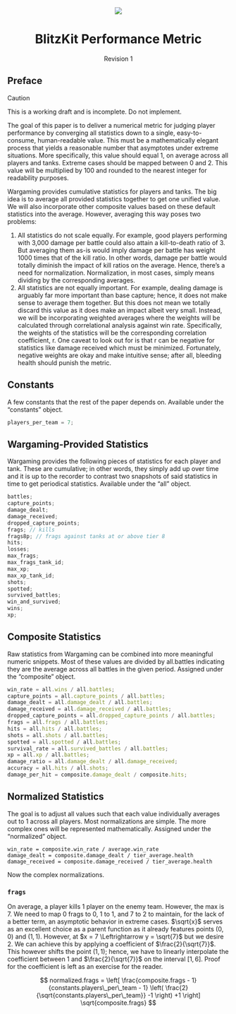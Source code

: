 <div style="display: flex; flex-direction: column; align-items: center">
  <img src="https://i.imgur.com/ytgXskL.png">
  <h1>BlitzKit Performance Metric</h1>
  <span>Revision 1</span>
</div>

## Preface

> [!CAUTION]
> This is a working draft and is incomplete. Do not implement.

The goal of this paper is to deliver a numerical metric for judging player performance by converging all statistics down to a single, easy-to-consume, human-readable value. This must be a mathematically elegant process that yields a reasonable number that asymptotes under extreme situations. More specifically, this value should equal 1, on average across all players and tanks. Extreme cases should be mapped between 0 and 2. This value will be multiplied by 100 and rounded to the nearest integer for readability purposes.

Wargaming provides cumulative statistics for players and tanks. The big idea is to average all provided statistics together to get one unified value. We will also incorporate other composite values based on these default statistics into the average. However, averaging this way poses two problems:

1. All statistics do not scale equally. For example, good players performing with 3,000 damage per battle could also attain a kill-to-death ratio of 3. But averaging them as-is would imply damage per battle has weight 1000 times that of the kill ratio. In other words, damage per battle would totally diminish the impact of kill ratios on the average. Hence, there’s a need for normalization. Normalization, in most cases, simply means dividing by the corresponding averages.
2. All statistics are not equally important. For example, dealing damage is arguably far more important than base capture; hence, it does not make sense to average them together. But this does not mean we totally discard this value as it does make an impact albeit very small. Instead, we will be incorporating weighted averages where the weights will be calculated through correlational analysis against win rate. Specifically, the weights of the statistics will be the corresponding correlation coefficient, r. One caveat to look out for is that r can be negative for statistics like damage received which must be minimized. Fortunately, negative weights are okay and make intuitive sense; after all, bleeding health should punish the metric.

## Constants

A few constants that the rest of the paper depends on. Available under the “constants” object.

```ts
players_per_team = 7;
```

## Wargaming-Provided Statistics

Wargaming provides the following pieces of statistics for each player and tank. These are cumulative; in other words, they simply add up over time and it is up to the recorder to contrast two snapshots of said statistics in time to get periodical statistics. Available under the “all” object.

```ts
battles;
capture_points;
damage_dealt;
damage_received;
dropped_capture_points;
frags; // kills
frags8p; // frags against tanks at or above tier 8
hits;
losses;
max_frags;
max_frags_tank_id;
max_xp;
max_xp_tank_id;
shots;
spotted;
survived_battles;
win_and_survived;
wins;
xp;
```

## Composite Statistics

Raw statistics from Wargaming can be combined into more meaningful numeric snippets. Most of these values are divided by all.battles indicating they are the average across all battles in the given period. Assigned under the “composite” object.

```ts
win_rate = all.wins / all.battles;
capture_points = all.capture_points / all.battles;
damage_dealt = all.damage_dealt / all.battles;
damage_received = all.damage_received / all.battles;
dropped_capture_points = all.dropped_capture_points / all.battles;
frags = all.frags / all.battles;
hits = all.hits / all.battles;
shots = all.shots / all.battles;
spotted = all.spotted / all.battles;
survival_rate = all.survived_battles / all.battles;
xp = all.xp / all.battles;
damage_ratio = all.damage_dealt / all.damage_received;
accuracy = all.hits / all.shots;
damage_per_hit = composite.damage_dealt / composite.hits;
```

## Normalized Statistics

The goal is to adjust all values such that each value individually averages out to 1 across all players. Most normalizations are simple. The more complex ones will be represented mathematically. Assigned under the “normalized” object.

```
win_rate = composite.win_rate / average.win_rate
damage_dealt = composite.damage_dealt / tier_average.health
damage_received = composite.damage_received / tier_average.health
```

Now the complex normalizations.

### `frags`

On average, a player kills 1 player on the enemy team. However, the max is 7. We need to map 0 frags to 0, 1 to 1, and 7 to 2 to maintain, for the lack of a better term, an asymptotic behavior in extreme cases. $\sqrt{x}$ serves as an excellent choice as a parent function as it already features points $\left( 0, 0 \right)$ and $\left( 1, 1 \right)$. However, at $x = 7 \Leftrightarrow y = \sqrt{7}$ but we desire 2. We can achieve this by applying a coefficient of $\frac{2}{\sqrt{7}}$. This however shifts the point $\left( 1, 1 \right)$; hence, we have to linearly interpolate the coefficient between 1 and $\frac{2}{\sqrt{7}}$ on the interval $\left[ 1, 6 \right]$. Proof for the coefficient is left as an exercise for the reader.

$$
normalized.frags = \left[ \frac{composite.frags - 1}{constants.players\_per\_team - 1} \left( \frac{2}{\sqrt{constants.players\_per\_team}} -1 \right) +1 \right] \sqrt{composite.frags}
$$
